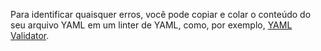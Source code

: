 Para identificar quaisquer erros, você pode copiar e colar o conteúdo do seu arquivo YAML em um linter de YAML, como, por exemplo, [YAML Validator](http://codebeautify.org/yaml-validator).
